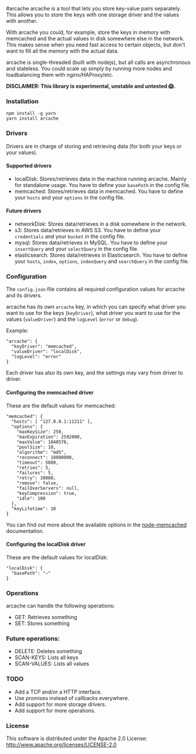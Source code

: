 
#arcache
arcache is a tool that lets you store key-value pairs separately. This allows you to store the keys with one storage driver and the values with another.

With arcache you could, for example, store the keys in memory with memcached and the actual values in disk somewhere else in the network. This makes sense when you need fast access to certain objects, but don't want to fill all the memory with the actual data.

arcache is single-threaded (built with nodejs), but all calls are asynchronous and stateless. You could scale up simply by running more nodes and loadbalancing them with nginx/HAProxy/etc.

**DISCLAIMER: This library is experimental, unstable and untested 😱.**

### Installation
```
npm install -g yarn
yarn install arcache
```

### Drivers
Drivers are in charge of storing and retrieving data (for both your keys or your values).

#### Supported drivers
* localDisk: Stores/retrieves data in the machine running arcache. Mainly for standalone usage. You have to define your `basePath` in the config file.
* memcached: Stores/retrieves data in memcached. You have to define your `hosts` and your `options` in the config file.

#### Future drivers
* networkDisk: Stores data/retrieves in a disk somewhere in the network.
* s3: Stores data/retrieves in AWS S3. You have to define your `credentials` and your `bucket` in the config file.
* mysql: Stores data/retrieves in MySQL. You have to define your `insertQuery` and your `selectQuery` in the config file.
* elasticsearch: Stores data/retrieves in Elasticsearch. You have to define your `hosts`, `index`, `options`, `indexQuery` and `searchQuery` in the config file.

### Configuration
The `config.json` file contains all required configuration values for arcache and its drivers.

arcache has its own `arcache` key, in which you can specify what driver you want to use for the keys (`keyDriver`), what driver you want to use for the values (`valueDriver`) and the `logLevel` (`error` or `debug`).

Example:
```
"arcache": {
  "keyDriver": "memcached",
  "valueDriver": "localDisk",
  "logLevel": "error"
}
```

Each driver has also its own key, and the settings may vary from driver to driver.

#### Configuring the memcached driver
These are the default values for memcached:
```
"memcached": {
  "hosts": [ "127.0.0.1:11211" ],
  "options": {
    "maxKeySize": 250,
    "maxExpiration": 2592000,
    "maxValue": 1048576,
    "poolSize": 10,
    "algorithm": "md5",
    "reconnect": 18000000,
    "timeout": 5000,
    "retries": 5,
    "failures": 5,
    "retry": 30000,
    "remove": false,
    "failOverServers": null,
    "keyCompression": true,
    "idle": 100
  },
  "keyLifetime": 10
}
```
You can find out more about the available options in the [node-memcached](https://github.com/3rd-Eden/memcached#options) documentation.

#### Configuring the localDisk driver
These are the default values for localDisk:
```
"localDisk": {
  "basePath": "~"
}
```

### Operations
arcache can handle the following operations:
* GET: Retrieves something
* SET: Stores something

### Future operations:
* DELETE: Deletes something
* SCAN-KEYS: Lists all keys
* SCAN-VALUES: Lists all values

### TODO
* Add a TCP and/or a HTTP interface.
* Use promises instead of callbacks everywhere.
* Add support for more storage drivers.
* Add support for more operations.

### License
This software is distributed under the Apache 2.0 License: http://www.apache.org/licenses/LICENSE-2.0

